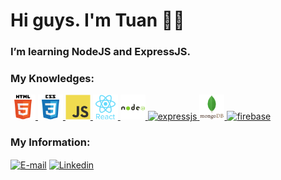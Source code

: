 <h1 align="left">Hi guys. I'm Tuan 🙋‍♂️</h1>
<h3 align="left">I’m learning NodeJS and ExpressJS.</h3>

<div align="center">
<h3 align="left">My Knowledges:</h3>
<p align='left'>
<a href="https://www.w3schools.com/html/" target="_blank" rel="noopener noreferrer">
<img src="https://raw.githubusercontent.com/devicons/devicon/master/icons/html5/html5-original-wordmark.svg" alt="html5" width="40" height="40"/>
</a>
<a href="https://www.w3schools.com/css/" target="_blank" rel="noopener noreferrer">
<img src="https://raw.githubusercontent.com/devicons/devicon/master/icons/css3/css3-original-wordmark.svg" alt="css3" width="40" height="40"/>
</a>
<a href="https://developer.mozilla.org/en-US/docs/Web/javascript" target="_blank" rel="noopener noreferrer">
<img src="https://raw.githubusercontent.com/devicons/devicon/master/icons/javascript/javascript-original.svg" alt="javascript" width="40" height="40"/>
</a>
<a href="https://reactjs.org/" target="_blank" rel="noopener noreferrer">
<img src="https://raw.githubusercontent.com/devicons/devicon/master/icons/react/react-original-wordmark.svg" alt="react" width="40" height="40"/>
</a>
<a href="https://nodejs.org/en/" target="_blank" rel="noopener noreferrer">
<img src="https://raw.githubusercontent.com/devicons/devicon/master/icons/nodejs/nodejs-original-wordmark.svg" alt="nodejs" width="40" height="40"/>
</a>
<a href="http://expressjs.com/" target="_blank" rel="noopener noreferrer">
<img src="https://www.vectorlogo.zone/logos/expressjs/expressjs-ar21.svg" alt="expressjs" width="40" height="40"/>
</a>
<a href="https://www.mongodb.com/" target="_blank" rel="noopener noreferrer">
<img src="https://raw.githubusercontent.com/devicons/devicon/master/icons/mongodb/mongodb-original-wordmark.svg" alt="mongodb" width="40" height="40"/>
</a>
<a href="https://firebase.google.com/" target="_blank" rel="noopener noreferrer">
<img src="https://www.vectorlogo.zone/logos/firebase/firebase-icon.svg" alt="firebase" width="40" height="40"/>
</a>
</p>

<h3 align="left">My Information:</h3>
<p align="left">
<a href="mailto:tuan40655@gmail.com" target="_blank" rel="noopener noreferrer"><img align="center" src="https://cdn.worldvectorlogo.com/logos/official-gmail-icon-2020-.svg" alt="E-mail" title="E-mail" height="30" width="40" /></a>
<a href="https://www.linkedin.com/in/huynhducthanhtuan/" target="_blank" rel="noopener noreferrer"><img align="center" src="https://raw.githubusercontent.com/rahuldkjain/github-profile-readme-generator/master/src/images/icons/Social/linked-in-alt.svg" alt="Linkedin" title="Linkedin" height="30" width="40" /></a>
</p>
</div>

